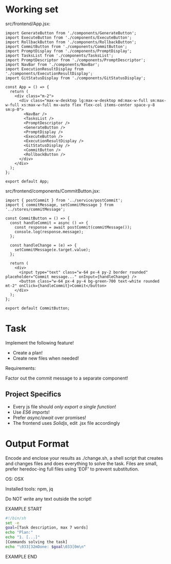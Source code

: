 # Working set

src/frontend/App.jsx:
```
import GenerateButton from './components/GenerateButton';
import ExecuteButton from './components/ExecuteButton';
import RollbackButton from './components/RollbackButton';
import CommitButton from './components/CommitButton';
import PromptDisplay from './components/PromptDisplay';
import TasksList from './components/TasksList';
import PromptDescriptor from './components/PromptDescriptor';
import NavBar from './components/NavBar';
import ExecutionResultDisplay from './components/ExecutionResultDisplay';
import GitStatusDisplay from './components/GitStatusDisplay';

const App = () => {
  return (
    <div class="m-2">
      <div class="max-w-desktop lg:max-w-desktop md:max-w-full sm:max-w-full xs:max-w-full mx-auto flex flex-col items-center space-y-8 sm:p-0">
        <NavBar />
        <TasksList />
        <PromptDescriptor />
        <GenerateButton />
        <PromptDisplay />
        <ExecuteButton />
        <ExecutionResultDisplay />
        <GitStatusDisplay />
        <CommitButton />
        <RollbackButton />
      </div>
    </div>
  );
};

export default App;

```

src/frontend/components/CommitButton.jsx:
```
import { postCommit } from '../service/postCommit';
import { commitMessage, setCommitMessage } from '../stores/commitMessage';

const CommitButton = () => {
  const handleCommit = async () => {
    const response = await postCommit(commitMessage());
    console.log(response.message);
  };

  const handleChange = (e) => {
    setCommitMessage(e.target.value);
  };

  return (
    <div>
      <input type="text" class="w-64 px-4 py-2 border rounded" placeholder="Commit message..." onInput={handleChange} />
      <button class="w-64 px-4 py-4 bg-green-700 text-white rounded mt-2" onClick={handleCommit}>Commit</button>
    </div>
  );
};

export default CommitButton;

```


# Task

Implement the following feature!

- Create a plan!
- Create new files when needed!

Requirements:

Factor out the commit message to a separate component!



## Project Specifics

- Every js file should *only export a single function*!
- Use *ES6 imports*!
- Prefer *async/await* over promises!
- The frontend uses *Solidjs*, edit .jsx file accordingly


# Output Format

Encode and enclose your results as ./change.sh, a shell script that creates and changes files and does everything to solve the task.
Files are small, prefer heredoc-ing full files using 'EOF' to prevent substitution.

OS: OSX

Installed tools: npm, jq


Do NOT write any text outside the script!

EXAMPLE START

```sh
#!/bin/sh
set -e
goal=[Task description, max 7 words]
echo "Plan:"
echo "1. [...]"
[Commands solving the task]
echo "\033[32mDone: $goal\033[0m\n"
```

EXAMPLE END

